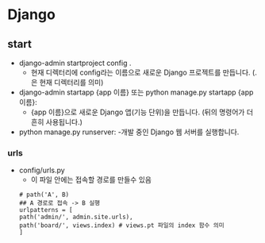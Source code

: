 # Django 


## start
- django-admin startproject config . 
    - 현재 디렉터리에 config라는 이름으로 새로운 Django 프로젝트를 만듭니다. (.은 현재 디렉터리를 의미)
- django-admin startapp {app 이름} 또는 python manage.py startapp {app 이름}: 
    - {app 이름}으로 새로운 Django 앱(기능 단위)을 만듭니다. (뒤의 명령어가 더 흔히 사용됩니다.)
- python manage.py runserver: 
    -개발 중인 Django 웹 서버를 실행합니다.

### urls
- config/urls.py
    - 이 파일 안에는 접속할 경로를 만들수 있음
    ```
    # path('A', B)
    ## A 경로로 접속 -> B 실행
    urlpatterns = [
    path('admin/', admin.site.urls),
    path('board/', views.index) # views.pt 파일의 index 함수 의미
    ]
    ```